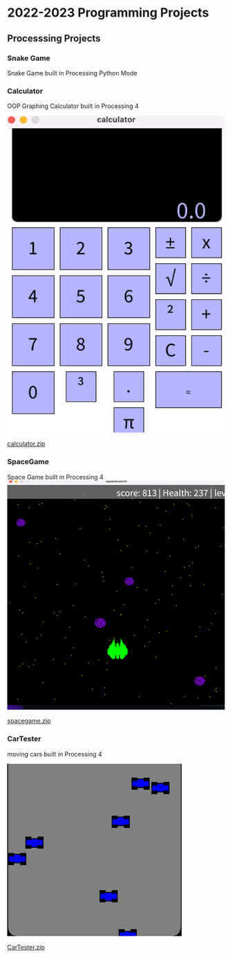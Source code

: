 # 2022-2023 Programming Projects

## Processsing Projects

### Snake Game 
Snake Game built in Processing Python Mode 


### Calculator
OOP Graphing Calculator built in Processing 4 

![Running Calculator](https://github.com/SophieSchwankl/programmingportfolio/blob/main/images/Screen%20Shot%202023-02-24%20at%209.59.24%20AM.png?raw=true)

[calculator.zip](https://github.com/SophieSchwankl/programmingportfolio/tree/main/scr/calulator)


### SpaceGame

Space Game built in Processing 4
![Running spaceGame](https://github.com/SophieSchwankl/programmingportfolio/blob/main/images/spacegame.png?raw=true)

[spacegame.zip](https://github.com/SophieSchwankl/programmingportfolio/files/10827402/spacegame.zip)


### CarTester
moving cars built in Processing 4

![Running Calculator](https://github.com/SophieSchwankl/programmingportfolio/blob/main/images/Screen%20Shot%202023-02-28%20at%209.37.41%20AM.png)

[CarTester.zip](https://github.com/SophieSchwankl/programmingportfolio/files/10758187/CarTester.zip)

